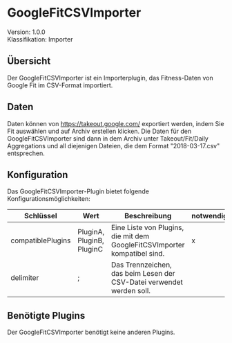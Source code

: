 # GoogleFitCSVImporter
Version: 1.0.0  
Klassifikation: Importer

Übersicht
-----
Der GoogleFitCSVImporter ist ein Importerplugin, das Fitness-Daten von Google Fit im CSV-Format importiert. 

Daten
-----
Daten können von https://takeout.google.com/ exportiert werden, indem Sie Fit auswählen und auf Archiv erstellen klicken. Die Daten für den GoogleFitCSVImporter sind dann in dem Archiv unter Takeout/Fit/Daily Aggregations und all diejenigen Dateien, die dem Format "2018-03-17.csv" entsprechen.

Konfiguration
-----
Das GoogleFitCSVImporter-Plugin bietet folgende Konfigurationsmöglichkeiten:

| Schlüssel  | Wert | Beschreibung | notwendig |
| ------------- | ------------- |  ------------- | ------------- |
| compatiblePlugins | PluginA, PluginB, PluginC | Eine Liste von Plugins, die mit dem GoogleFitCSVImporter kompatibel sind. | x
| delimiter | ; | Das Trennzeichen, das beim Lesen der CSV-Datei verwendet werden soll. | 

Benötigte Plugins
-----
Der GoogleFitCSVImporter benötigt keine anderen Plugins.